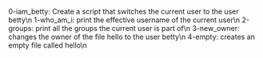 0-iam_betty: Create a script that switches the current user to the user betty\n
1-who_am_i: print the effective username of the current user\n
2-groups: print all the groups the current user is part of\n
3-new_owner: changes the owner of the file hello to the user betty\n
4-empty: creates an empty file called hello\n
